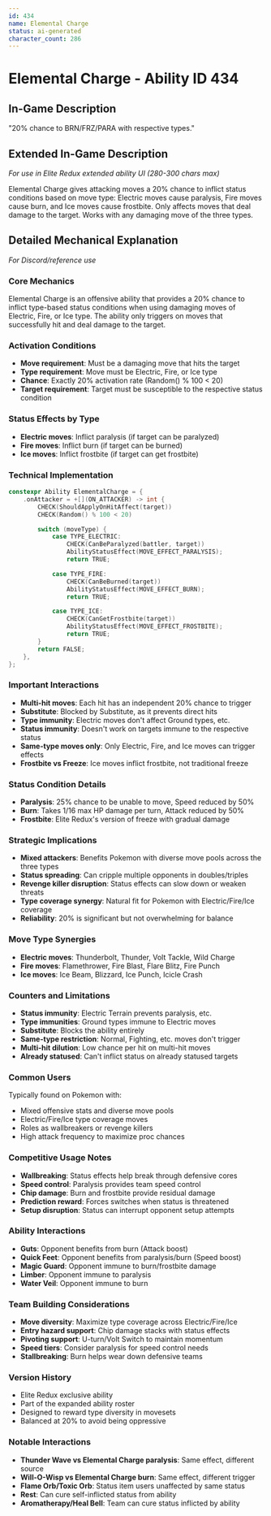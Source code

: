 ```yaml
---
id: 434
name: Elemental Charge
status: ai-generated
character_count: 286
---
```


# Elemental Charge - Ability ID 434

## In-Game Description
"20% chance to BRN/FRZ/PARA with respective types."

## Extended In-Game Description
*For use in Elite Redux extended ability UI (280-300 chars max)*

Elemental Charge gives attacking moves a 20% chance to inflict status conditions based on move type: Electric moves cause paralysis, Fire moves cause burn, and Ice moves cause frostbite. Only affects moves that deal damage to the target. Works with any damaging move of the three types.

## Detailed Mechanical Explanation
*For Discord/reference use*

### Core Mechanics
Elemental Charge is an offensive ability that provides a 20% chance to inflict type-based status conditions when using damaging moves of Electric, Fire, or Ice type. The ability only triggers on moves that successfully hit and deal damage to the target.

### Activation Conditions
- **Move requirement**: Must be a damaging move that hits the target
- **Type requirement**: Move must be Electric, Fire, or Ice type
- **Chance**: Exactly 20% activation rate (Random() % 100 < 20)
- **Target requirement**: Target must be susceptible to the respective status condition

### Status Effects by Type
- **Electric moves**: Inflict paralysis (if target can be paralyzed)
- **Fire moves**: Inflict burn (if target can be burned)
- **Ice moves**: Inflict frostbite (if target can get frostbite)

### Technical Implementation
```c
constexpr Ability ElementalCharge = {
    .onAttacker = +[](ON_ATTACKER) -> int {
        CHECK(ShouldApplyOnHitAffect(target))
        CHECK(Random() % 100 < 20)

        switch (moveType) {
            case TYPE_ELECTRIC:
                CHECK(CanBeParalyzed(battler, target))
                AbilityStatusEffect(MOVE_EFFECT_PARALYSIS);
                return TRUE;

            case TYPE_FIRE:
                CHECK(CanBeBurned(target))
                AbilityStatusEffect(MOVE_EFFECT_BURN);
                return TRUE;

            case TYPE_ICE:
                CHECK(CanGetFrostbite(target))
                AbilityStatusEffect(MOVE_EFFECT_FROSTBITE);
                return TRUE;
        }
        return FALSE;
    },
};
```

### Important Interactions
- **Multi-hit moves**: Each hit has an independent 20% chance to trigger
- **Substitute**: Blocked by Substitute, as it prevents direct hits
- **Type immunity**: Electric moves don't affect Ground types, etc.
- **Status immunity**: Doesn't work on targets immune to the respective status
- **Same-type moves only**: Only Electric, Fire, and Ice moves can trigger effects
- **Frostbite vs Freeze**: Ice moves inflict frostbite, not traditional freeze

### Status Condition Details
- **Paralysis**: 25% chance to be unable to move, Speed reduced by 50%
- **Burn**: Takes 1/16 max HP damage per turn, Attack reduced by 50%
- **Frostbite**: Elite Redux's version of freeze with gradual damage

### Strategic Implications
- **Mixed attackers**: Benefits Pokemon with diverse move pools across the three types
- **Status spreading**: Can cripple multiple opponents in doubles/triples
- **Revenge killer disruption**: Status effects can slow down or weaken threats
- **Type coverage synergy**: Natural fit for Pokemon with Electric/Fire/Ice coverage
- **Reliability**: 20% is significant but not overwhelming for balance

### Move Type Synergies
- **Electric moves**: Thunderbolt, Thunder, Volt Tackle, Wild Charge
- **Fire moves**: Flamethrower, Fire Blast, Flare Blitz, Fire Punch
- **Ice moves**: Ice Beam, Blizzard, Ice Punch, Icicle Crash

### Counters and Limitations
- **Status immunity**: Electric Terrain prevents paralysis, etc.
- **Type immunities**: Ground types immune to Electric moves
- **Substitute**: Blocks the ability entirely
- **Same-type restriction**: Normal, Fighting, etc. moves don't trigger
- **Multi-hit dilution**: Low chance per hit on multi-hit moves
- **Already statused**: Can't inflict status on already statused targets

### Common Users
Typically found on Pokemon with:
- Mixed offensive stats and diverse move pools
- Electric/Fire/Ice type coverage moves
- Roles as wallbreakers or revenge killers
- High attack frequency to maximize proc chances

### Competitive Usage Notes
- **Wallbreaking**: Status effects help break through defensive cores
- **Speed control**: Paralysis provides team speed control
- **Chip damage**: Burn and frostbite provide residual damage
- **Prediction reward**: Forces switches when status is threatened
- **Setup disruption**: Status can interrupt opponent setup attempts

### Ability Interactions
- **Guts**: Opponent benefits from burn (Attack boost)
- **Quick Feet**: Opponent benefits from paralysis/burn (Speed boost)
- **Magic Guard**: Opponent immune to burn/frostbite damage
- **Limber**: Opponent immune to paralysis
- **Water Veil**: Opponent immune to burn

### Team Building Considerations
- **Move diversity**: Maximize type coverage across Electric/Fire/Ice
- **Entry hazard support**: Chip damage stacks with status effects
- **Pivoting support**: U-turn/Volt Switch to maintain momentum
- **Speed tiers**: Consider paralysis for speed control needs
- **Stallbreaking**: Burn helps wear down defensive teams

### Version History
- Elite Redux exclusive ability
- Part of the expanded ability roster
- Designed to reward type diversity in movesets
- Balanced at 20% to avoid being oppressive

### Notable Interactions
- **Thunder Wave vs Elemental Charge paralysis**: Same effect, different source
- **Will-O-Wisp vs Elemental Charge burn**: Same effect, different trigger
- **Flame Orb/Toxic Orb**: Status item users unaffected by same status
- **Rest**: Can cure self-inflicted status from ability
- **Aromatherapy/Heal Bell**: Team can cure status inflicted by ability